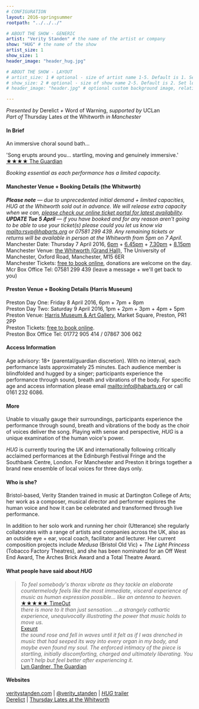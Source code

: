 ```yaml
---
# CONFIGURATION
layout: 2016-springsummer
rootpath: "../../../"

# ABOUT THE SHOW - GENERIC
artist: "Verity Standen" # the name of the artist or company
show: "HUG" # the name of the show
artist_size: 1
show_size: 1
header_image: "header_hug.jpg"    

# ABOUT THE SHOW - LAYOUT
# artist_size: 1 # optional - size of artist name 1-5. Default is 1. Set longer names to lower values
# show_size: 2 # optional - size of show name 2-5. Default is 2. Set longer names to lower values
# header_image: "header.jpg" # optional custom background image, relative to current page

---
```

*Presented by* Derelict *+* Word of Warning, *supported by* UCLan<br>*Part of* Thursday Lates *at* the Whitworth *in Manchester*         
       
#### In Brief      
An immersive choral sound bath…         
         
'Song erupts around you… startling, moving and genuinely immersive.'<br><a href="http://www.theguardian.com/stage/2014/jul/20/latitude-festival-theatre-review" target="_blank">
★★★★ The Guardian</a>
        
*Booking essential as each performance has a limited capacity.*         
        
#### Manchester Venue + Booking Details (the Whitworth)        
***Please note** — due to unprecedented initial demand + limited capacities, HUG at the Whitworth sold out in advance. We will release extra capacity when we can, <a href="http://www.wegottickets.com/wordofwarning" target="_blank">please check our online ticket portal for latest availability</a>.*         
***UPDATE Tue 5 April** — if you have booked and for any reason aren't going to be able to use your ticket(s) please could you let us know via <mailto:rsvp@habarts.org> or 07581 299 439. Any remaining tickets or returns will be available in person at the Whitworth from 5pm on 7 April.*            
Manchester Date: Thursday 7 April 2016, <a href="http://www.wegottickets.com/event/353697" target="_blank">6pm</a> + <a href="http://www.wegottickets.com/event/353698" target="_blank">6.45pm</a> + <a href="http://www.wegottickets.com/event/353699" target="_blank">7.30pm</a> + <a href="http://www.wegottickets.com/event/353700" target="_blank">8.15pm</a>        
Manchester Venue: <a href="http://www.whitworth.manchester.ac.uk/visit/gettinghere" target="_blank">the Whitworth (Grand Hall)</a>, The University of Manchester, Oxford Road, Manchester, M15 6ER             
Manchester Tickets: <a href="http://www.wegottickets.com/wordofwarning" target="_blank">free to book online</a>, donations are welcome on the day.           
Mcr Box Office Tel: 07581 299 439 (leave a message + we'll get back to you)         
         
#### Preston Venue + Booking Details (Harris Museum)          
Preston Day One: Friday 8 April 2016, 6pm + 7pm + 8pm               
Preston Day Two: Saturday 9 April 2016, 1pm + 2pm + 3pm + 4pm + 5pm    
Preston Venue: <a href="http://www.harrismuseum.org.uk/your-visit/23-getting-here" target="_blank">Harris Museum & Art Gallery</a>, Market Square, Preston, PR1 2PP             
Preston Tickets: <a href="http://www.eventbrite.co.uk/o/harris-museum-amp-art-gallery-4265632867" target="_blank">free to book online</a>.        
Preston Box Office Tel: 01772 905 414 / 07867 306 062       
          
#### Access Information        
Age advisory: 18+ (parental/guardian discretion). With no interval, each performance lasts approximately 25 minutes. Each audience member is blindfolded and hugged by a singer; participants experience the performance through sound, breath and vibrations of the body. For specific age and access information please email <mailto:info@habarts.org> or call 0161 232 6086.     
             
#### More      
Unable to visually gauge their surroundings, participants experience the performance through sound, breath and vibrations of the body as the choir of voices deliver the song. Playing with sense and perspective, *HUG* is a unique examination of the human voice's power.        
           
*HUG* is currently touring the UK and internationally following critically acclaimed performances at the Edinburgh Festival Fringe and the Southbank Centre, London. For Manchester and Preston it brings together a brand new ensemble of local voices for three days only.          
         
#### Who is she?     
Bristol-based, Verity Standen trained in music at Dartington College of Arts; her work as a composer, musical director and performer explores the human voice and how it can be celebrated and transformed through live performance.            
         
In addition to her solo work and running her choir (Utterance) she regularly collaborates with a range of artists and companies across the UK, also as an outside eye + ear, vocal coach, facilitator and lecturer. Her current composition projects include *Medusa* (Bristol Old Vic) + *The Light Princess* (Tobacco Factory Theatres), and she has been nominated for an Off West End Award, The Arches Brick Award and a Total Theatre Award.           
        
#### What people have said about *HUG*        
>*To feel somebody's thorax vibrate as they tackle an elaborate countermelody feels like the most immediate, visceral experience of music as human expression possible… like an antenna to heaven.*<br><a href="http://www.timeout.com/london/theatre/hug-review" target="_blank">★★★★★ TimeOut</a>        
>*there is more to it than just sensation. …a strangely cathartic experience, unequivocally illustrating the power that music holds to move us.*<br><a href="http://exeuntmagazine.com/reviews/mmm-hmmm-hug/" target="_blank">Exeunt</a>        
>*the sound rose and fell in waves until it felt as if I was drenched in music that had seeped its way into every organ in my body, and maybe even found my soul. The enforced intimacy of the piece is startling, initially discomforting, charged and ultimately liberating. You can't help but feel better after experiencing it.*<br><a href="http://www.theguardian.com/stage/theatreblog/2014/aug/08/edinburgh-festival-2014-new-levels-intimacy-verity-standen" target="_blank">Lyn Gardner, The Guardian</a>            
         
#### Websites          
<a href="http://veritystanden.com" target="_blank">veritystanden.com</a> | <a href="http://twitter.com/verity_standen" target="_blank">@verity_standen</a> | <a href="http://youtu.be/pCHcVPjJWRU" target="_blank">*HUG* trailer</a><br>
<a href="http://www.derelictlive.org" target="_blank">Derelict</a> | <a href="http://www.whitworth.manchester.ac.uk/whats-on/events/thursdaylates" target="_blank">Thursday Lates at the Whitworth</a>
